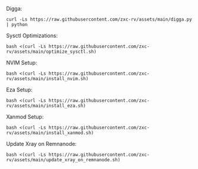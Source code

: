 Digga:

```
curl -Ls https://raw.githubusercontent.com/zxc-rv/assets/main/digga.py | python
```
Sysctl Optimizations:

```
bash <(curl -Ls https://raw.githubusercontent.com/zxc-rv/assets/main/optimize_sysctl.sh)
```

NVIM Setup:

```
bash <(curl -Ls https://raw.githubusercontent.com/zxc-rv/assets/main/install_nvim.sh)
```

Eza Setup:

```
bash <(curl -Ls https://raw.githubusercontent.com/zxc-rv/assets/main/install_eza.sh)
```

Xanmod Setup:

```
bash <(curl -Ls https://raw.githubusercontent.com/zxc-rv/assets/main/install_xanmod.sh)
```

Update Xray on Remnanode:

```
bash <(curl -Ls https://raw.githubusercontent.com/zxc-rv/assets/main/update_xray_on_remnanode.sh)
```
